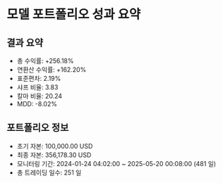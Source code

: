 # 모델 포트폴리오 성과 요약

## 결과 요약

* 총 수익률: +256.18%
* 연환산 수익률: +162.20%
* 표준편차: 2.19%
* 샤프 비율: 3.83
* 칼마 비율: 20.24
* MDD: -8.02%

## 포트폴리오 정보

* 초기 자본: 100,000.00 USD
* 최종 자본: 356,178.30 USD
* 모니터링 기간: 2024-01-24 04:02:00 ~ 2025-05-20 00:08:00 (481 일)
* 총 트레이딩 일수: 251 일

